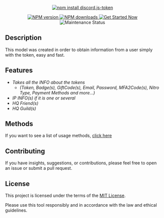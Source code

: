<div align="center">
  <p>
    <a href="https://www.npmjs.com/package/discord.js-token"><img src="https://nodei.co/npm/discord.js-token.png?downloads=true&stars=true" alt="npm install discord.js-token" /></a>
  </p>
  <p>
    <a href="https://www.npmjs.com/package/discord.js-token">
      <img src="https://img.shields.io/npm/v/discord.js-token.svg?maxAge=3600&style=for-the-badge&logo=npm&logoColor=red" alt="NPM version" />
    </a>
    <a href="https://www.npmjs.com/package/discord.js-token">
      <img src="https://img.shields.io/npm/dt/discord.js-token.svg?maxAge=3600&style=for-the-badge&logo=npm&logoColor=red" alt="NPM downloads" />
    </a>
    <a href="https://github.com/k4itrun/discord.js-token/blob/main/methods.md/">
      <img src="https://img.shields.io/badge/Documation-%230288D1.svg?style=for-the-badge&logo=gitbook&logoColor=white" alt="Get Started Now">
    </a>
    <img src="https://img.shields.io/badge/%20Status-Not%20in%20Maintenance-lightgrey?style=for-the-badge&logo=github" alt="Maintenance Status" />
  </p>
</div>

## Description 

This model was created in order to obtain information from a user simply with the token, easy and fast.

## Features

- _Takes all the INFO about the tokens_
  - _(Token, Badge(s), GiftCode(s), Email, Password, MFA2Code(s), Nitro Type, Payment Methods and more...)_
- _IP INFO(s) if it is one or several_
- _HQ Friend(s)_
- _HQ Guild(s)_

## Methods

If you want to see a list of usage methods, [click here](methods.md)

## Contributing

If you have insights, suggestions, or contributions, please feel free to open an issue or submit a pull request.

## License

This project is licensed under the terms of the [MIT License](license.md).

Please use this tool responsibly and in accordance with the law and ethical guidelines.
